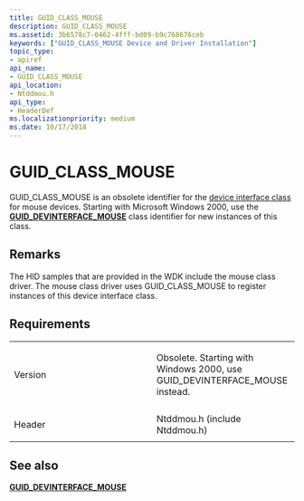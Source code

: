 ```yaml
---
title: GUID_CLASS_MOUSE
description: GUID_CLASS_MOUSE
ms.assetid: 3b6578c7-0462-4fff-bd09-b9c768676ceb
keywords: ["GUID_CLASS_MOUSE Device and Driver Installation"]
topic_type:
- apiref
api_name:
- GUID_CLASS_MOUSE
api_location:
- Ntddmou.h
api_type:
- HeaderDef
ms.localizationpriority: medium
ms.date: 10/17/2018
---
```


# GUID_CLASS_MOUSE


GUID_CLASS_MOUSE is an obsolete identifier for the [device interface class](https://msdn.microsoft.com/library/windows/hardware/ff541339) for mouse devices. Starting with Microsoft Windows 2000, use the [**GUID_DEVINTERFACE_MOUSE**](guid-devinterface-mouse.md) class identifier for new instances of this class.

Remarks
-------

The HID samples that are provided in the WDK include the mouse class driver. The mouse class driver uses GUID_CLASS_MOUSE to register instances of this device interface class.

Requirements
------------

<table>
<colgroup>
<col width="50%" />
<col width="50%" />
</colgroup>
<tbody>
<tr class="odd">
<td align="left"><p>Version</p></td>
<td align="left"><p>Obsolete. Starting with Windows 2000, use GUID_DEVINTERFACE_MOUSE instead.</p></td>
</tr>
<tr class="even">
<td align="left"><p>Header</p></td>
<td align="left">Ntddmou.h (include Ntddmou.h)</td>
</tr>
</tbody>
</table>

## See also


[**GUID_DEVINTERFACE_MOUSE**](guid-devinterface-mouse.md)

 

 







